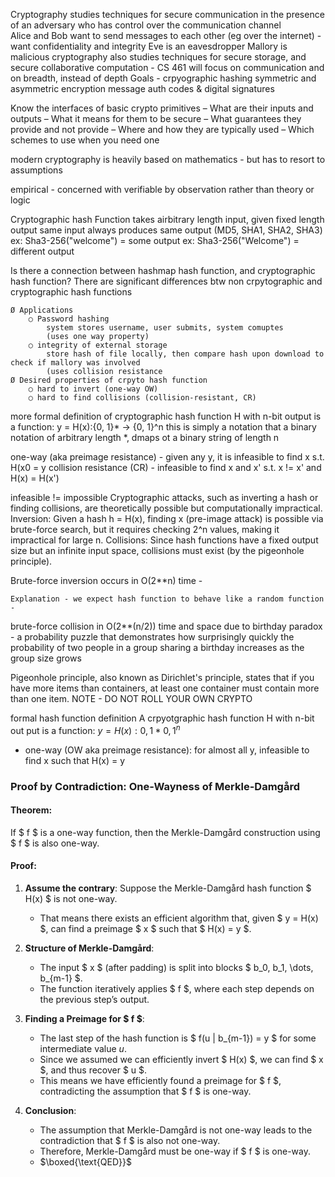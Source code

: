 Cryptography studies techniques for secure communication in the presence of an adversary who has control over the communication channel  
    Alice and Bob want to send messages to each other (eg over the internet) - want confidentiality and integrity
    Eve is an eavesdropper 
    Mallory is malicious
cryptography also studies techniques for secure storage, and secure collaborative computation - 
CS 461 will focus on communication and on breadth, instead of depth
Goals - 
    crpyographic hashing
    symmetric and asymmetric encryption 
    message auth codes & digital signatures
        
Know the interfaces of basic crypto primitives
    – What are their inputs and outputs
    – What it means for them to be secure
    – What guarantees they provide and not provide
    – Where and how they are typically used
    – Which schemes to use when you need one

modern cryptography is heavily based on mathematics - but has to resort to assumptions

empirical - concerned with verifiable by observation rather than theory or logic


Cryptographic hash Function takes airbitrary length input, given fixed length output
same input always produces same output (MD5, SHA1, SHA2, SHA3)
ex: Sha3-256("welcome") = some output
ex: Sha3-256("Welcome") = different output

Is there a connection between hashmap hash function, and cryptographic hash function?
There are significant differences btw non crpytographic and cryptographic hash functions

    Ø Applications
        ○ Password hashing
            system stores username, user submits, system comuptes
            (uses one way property)
        ○ integrity of external storage
            store hash of file locally, then compare hash upon download to check if mallory was involved
            (uses collision resistance 
    Ø Desired properties of crpyto hash function
        ○ hard to invert (one-way OW)
        ○ hard to find collisions (collision-resistant, CR)

more formal definition of cryptographic hash function H with n-bit output is a function:
y = H(x):{0, 1}* -> {0, 1}^n
this is simply a notation that a binary notation of arbitrary length *, dmaps ot a binary string of length n

one-way (aka preimage resistance) - given any y, it is infeasible to find x s.t. H(x0 = y
collision resistance (CR) - infeasible to find x and x' s.t. x != x' and H(x) = H(x')

infeasible != impossible 
Cryptographic attacks, such as inverting a hash or finding collisions, are theoretically possible but computationally impractical.
Inversion: Given a hash h = H(x), finding x (pre-image attack) is possible via brute-force search, but it requires checking 2^n values, making it impractical for large n.
Collisions: Since hash functions have a fixed output size but an infinite input space, collisions must exist (by the pigeonhole principle).

Brute-force inversion occurs in O(2**n) time - 

    Explanation - we expect hash function to behave like a random function - 

brute-force collision in O(2**(n/2)) time and space due to birthday paradox - a probability puzzle that demonstrates how surprisingly quickly the probability of two people in a group sharing a birthday increases as the group size grows


Pigeonhole principle, also known as Dirichlet's principle, states that if you have more items than containers, at least one container must contain more than one item.
NOTE - DO NOT ROLL YOUR OWN CRYPTO

formal hash function definition
A crpyotgraphic hash function H with n-bit out put is a function: $y = H(x):{0,1}*  {0, 1}^n$
- one-way (OW aka preimage resistance): for almost all y, infeasible to find x such that H(x) = y

### Proof by Contradiction: One-Wayness of Merkle-Damgård

#### Theorem:
If $ f $ is a one-way function, then the Merkle-Damgård construction using $ f $ is also one-way.

#### Proof:

1. **Assume the contrary**: Suppose the Merkle-Damgård hash function $ H(x) $ is not one-way.
   - That means there exists an efficient algorithm that, given $ y = H(x) $, can find a preimage $ x $ such that $ H(x) = y $.

2. **Structure of Merkle-Damgård**:
   - The input $ x $ (after padding) is split into blocks $ b_0, b_1, \dots, b_{m-1} $.
   - The function iteratively applies $ f $, where each step depends on the previous step’s output.

3. **Finding a Preimage for $ f $**:
   - The last step of the hash function is $ f(u \| b_{m-1}) = y $ for some intermediate value $u$.
   - Since we assumed we can efficiently invert $ H(x) $, we can find $ x $, and thus recover $ u $.
   - This means we have efficiently found a preimage for $ f $, contradicting the assumption that $ f $ is one-way.

4. **Conclusion**:
   - The assumption that Merkle-Damgård is not one-way leads to the contradiction that $ f $ is also not one-way.
   - Therefore, Merkle-Damgård must be one-way if $ f $ is one-way.
   - $\boxed{\text{QED}}$









 
    
        


